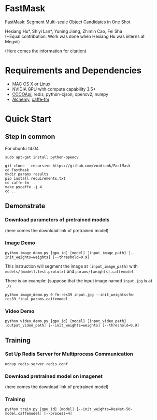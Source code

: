 # FastMask

FastMask: Segment Multi-scale Object Candidates in One Shot

Hexiang Hu\*, Shiyi Lan\*, Yuning Jiang, Zhimin Cao, Fei Sha  
(\*Equal contribution. Work was done when Hexiang Hu was interns at Megvii)

(Here comes the information for citation)

# Requirements and Dependencies
- MAC OS X or Linux
- NVIDIA GPU with compute capability 3.5+
- [COCOApi](https://github.com/pdollar/coco), redis, python-cjson, opencv2, numpy
- [Alchemy](https://github.com/voidrank/alchemy), [caffe-fm](https://github.com/voidrank/caffe-fm)

# Quick Start

## Step in common


For ubuntu 14.04
```
sudo apt-get install python-opencv
```

```
git clone --recursive https://github.com/voidrank/FastMask
cd FastMask
mkdir params results
pip install requirements.txt
cd caffe-fm
make pycaffe -j 4
cd ..
```

## Demonstrate

### Download parameters of pretrained models

(here comes the download link of pretrained model)

### Image Demo
```
python image_demo.py [gpu_id] [model] [input_image_path] [--init_weights=weights] [--threshold=0.9]
```

This instruction will segment the image at `[input_image_path]` with `models/[model].test.prototxt` and `params/[weights].caffemodel`

There is an example: (suppose that the input image named `input.jpg` is at `./`)

```
python image_demo.py 0 fm-res39 input.jpg --init_weights=fm-res39_final_params.caffemodel
```

### Video Demo

```
python video_demo.py [gpu_id] [model] [input_video_path] [output_video_path] [--init_weights=weights] [--threshold=0.9]
```

## Training

### Set Up Redis Server for Multiprocess Communication
```
nohup redis-server redis.conf
```

### Download pretrained model on imagenet

(here comes the download link of pretrained model)

### Training
```
python train.py [gpu_id] [model] [--init_weights=ResNet-50-model.caffemodel] [--process=4]
```
